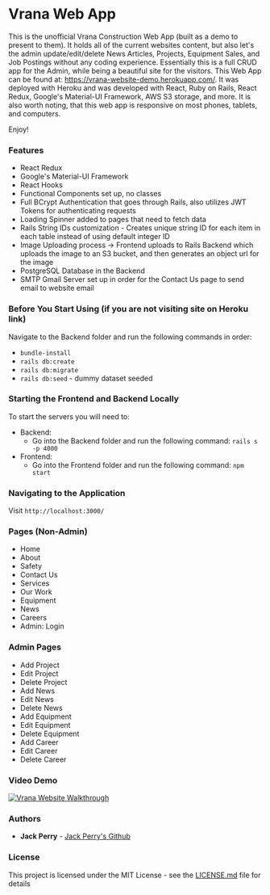 
# Vrana Web App 
 
This is the unofficial Vrana Construction Web App (built as a demo to present to them). It holds all of the current websites content, but also let's the admin update/edit/delete News Articles, Projects, Equipment Sales, and Job Postings without any coding experience. Essentially this is a full CRUD app for the Admin, while being a beautiful site for the visitors. This Web App can be found at: https://vrana-website-demo.herokuapp.com/. It was deployed with Heroku and was developed with React, Ruby on Rails, React Redux, Google's Material-UI Framework, AWS S3 storage, and more. It is also worth noting, that this web app is responsive on most phones, tablets, and computers.

Enjoy!


### Features
- React Redux
- Google's Material-UI Framework
- React Hooks
- Functional Components set up, no classes
- Full BCrypt Authentication that goes through Rails, also utilizes JWT Tokens for authenticating requests
- Loading Spinner added to pages that need to fetch data
- Rails String IDs customization - Creates unique string ID for each item in each table instead of using default integer ID
- Image Uploading process -> Frontend uploads to Rails Backend which uploads the image to an S3 bucket, and then generates an object url for the image
- PostgreSQL Database in the Backend
- SMTP Gmail Server set up in order for the Contact Us page to send email to website email

### Before You Start Using (if you are not visiting site on Heroku link)

Navigate to the Backend folder and run the following commands in order:<br />
- `bundle-install`
- `rails db:create`
- `rails db:migrate`
- `rails db:seed` - dummy dataset seeded

### Starting the Frontend and Backend Locally

To start the servers you will need to:<br />
- Backend:
    - Go into the Backend folder and run the following command: `rails s -p 4000`<br />
- Frontend:
    - Go into the Frontend folder and run the following command: `npm start`

### Navigating to the Application

Visit `http://localhost:3000/`

### Pages (Non-Admin)

- Home
- About
- Safety
- Contact Us
- Services
- Our Work
- Equipment
- News
- Careers
- Admin: Login

### Admin Pages

- Add Project
- Edit Project
- Delete Project
- Add News
- Edit News
- Delete News
- Add Equipment
- Edit Equipment
- Delete Equipment
- Add Career
- Edit Career
- Delete Career

### Video Demo

[![Vrana Website Walkthrough](https://img.youtube.com/vi/oTsT9zg0lbA/0.jpg)](https://www.youtube.com/watch?v=oTsT9zg0lbA)

### Authors

* **Jack Perry**  - [Jack Perry's Github](https://github.com/japerry911)

### License

This project is licensed under the MIT License - see the [LICENSE.md](LICENSE.md) file for details

